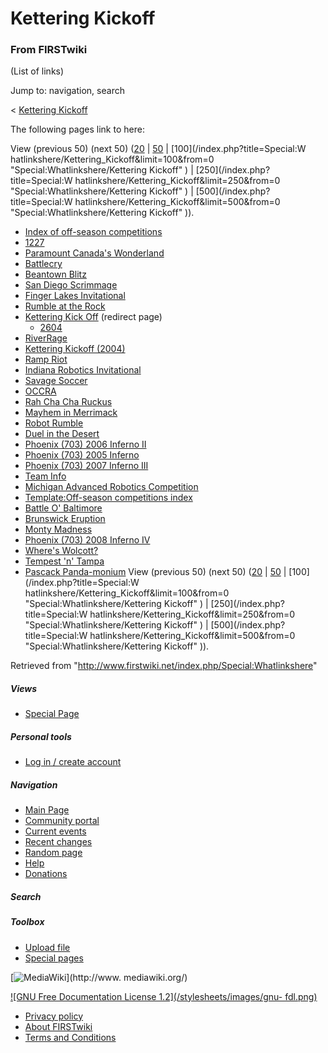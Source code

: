 # Kettering Kickoff

### From FIRSTwiki

(List of links)

Jump to: navigation, search

&lt; [Kettering Kickoff](/index.php?title=Kettering_Kickoff&redirect=no
"Kettering Kickoff" )  

The following pages link to here:

View (previous 50) (next 50)
([20](/index.php?title=Special:Whatlinkshere/Kettering_Kickoff&limit=20&from=0
"Special:Whatlinkshere/Kettering Kickoff" ) |
[50](/index.php?title=Special:Whatlinkshere/Kettering_Kickoff&limit=50&from=0
"Special:Whatlinkshere/Kettering Kickoff" ) | [100](/index.php?title=Special:W
hatlinkshere/Kettering_Kickoff&limit=100&from=0
"Special:Whatlinkshere/Kettering Kickoff" ) | [250](/index.php?title=Special:W
hatlinkshere/Kettering_Kickoff&limit=250&from=0
"Special:Whatlinkshere/Kettering Kickoff" ) | [500](/index.php?title=Special:W
hatlinkshere/Kettering_Kickoff&limit=500&from=0
"Special:Whatlinkshere/Kettering Kickoff" )).

  * [Index of off-season competitions](/index.php/Index_of_off-season_competitions "Index of off-season competitions" )
  * [1227](/index.php/1227 "1227" )
  * [Paramount Canada's Wonderland](/index.php/Paramount_Canada%27s_Wonderland "Paramount Canada's Wonderland" )
  * [Battlecry](/index.php/Battlecry "Battlecry" )
  * [Beantown Blitz](/index.php/Beantown_Blitz "Beantown Blitz" )
  * [San Diego Scrimmage](/index.php/San_Diego_Scrimmage "San Diego Scrimmage" )
  * [Finger Lakes Invitational](/index.php/Finger_Lakes_Invitational "Finger Lakes Invitational" )
  * [Rumble at the Rock](/index.php/Rumble_at_the_Rock "Rumble at the Rock" )
  * [Kettering Kick Off](/index.php?title=Kettering_Kick_Off&redirect=no "Kettering Kick Off" ) (redirect page) 
    * [2604](/index.php/2604 "2604" )
  * [RiverRage](/index.php/RiverRage "RiverRage" )
  * [Kettering Kickoff (2004)](/index.php/Kettering_Kickoff_%282004%29 "Kettering Kickoff \(2004\)" )
  * [Ramp Riot](/index.php/Ramp_Riot "Ramp Riot" )
  * [Indiana Robotics Invitational](/index.php/Indiana_Robotics_Invitational "Indiana Robotics Invitational" )
  * [Savage Soccer](/index.php/Savage_Soccer "Savage Soccer" )
  * [OCCRA](/index.php/OCCRA "OCCRA" )
  * [Rah Cha Cha Ruckus](/index.php/Rah_Cha_Cha_Ruckus "Rah Cha Cha Ruckus" )
  * [Mayhem in Merrimack](/index.php/Mayhem_in_Merrimack "Mayhem in Merrimack" )
  * [Robot Rumble](/index.php/Robot_Rumble "Robot Rumble" )
  * [Duel in the Desert](/index.php/Duel_in_the_Desert "Duel in the Desert" )
  * [Phoenix (703) 2006 Inferno II](/index.php/Phoenix_%28703%29_2006_Inferno_II "Phoenix \(703\) 2006 Inferno II" )
  * [Phoenix (703) 2005 Inferno](/index.php/Phoenix_%28703%29_2005_Inferno "Phoenix \(703\) 2005 Inferno" )
  * [Phoenix (703) 2007 Inferno III](/index.php/Phoenix_%28703%29_2007_Inferno_III "Phoenix \(703\) 2007 Inferno III" )
  * [Team Info](/index.php/Team_Info "Team Info" )
  * [Michigan Advanced Robotics Competition](/index.php/Michigan_Advanced_Robotics_Competition "Michigan Advanced Robotics Competition" )
  * [Template:Off-season competitions index](/index.php/Template:Off-season_competitions_index "Template:Off-season competitions index" )
  * [Battle O' Baltimore](/index.php/Battle_O%27_Baltimore "Battle O' Baltimore" )
  * [Brunswick Eruption](/index.php/Brunswick_Eruption "Brunswick Eruption" )
  * [Monty Madness](/index.php/Monty_Madness "Monty Madness" )
  * [Phoenix (703) 2008 Inferno IV](/index.php/Phoenix_%28703%29_2008_Inferno_IV "Phoenix \(703\) 2008 Inferno IV" )
  * [Where's Wolcott?](/index.php/Where%27s_Wolcott%3F "Where's Wolcott?" )
  * [Tempest 'n' Tampa](/index.php/Tempest_%27n%27_Tampa "Tempest 'n' Tampa" )
  * [Pascack Panda-monium](/index.php/Pascack_Panda-monium "Pascack Panda-monium" )
View (previous 50) (next 50)
([20](/index.php?title=Special:Whatlinkshere/Kettering_Kickoff&limit=20&from=0
"Special:Whatlinkshere/Kettering Kickoff" ) |
[50](/index.php?title=Special:Whatlinkshere/Kettering_Kickoff&limit=50&from=0
"Special:Whatlinkshere/Kettering Kickoff" ) | [100](/index.php?title=Special:W
hatlinkshere/Kettering_Kickoff&limit=100&from=0
"Special:Whatlinkshere/Kettering Kickoff" ) | [250](/index.php?title=Special:W
hatlinkshere/Kettering_Kickoff&limit=250&from=0
"Special:Whatlinkshere/Kettering Kickoff" ) | [500](/index.php?title=Special:W
hatlinkshere/Kettering_Kickoff&limit=500&from=0
"Special:Whatlinkshere/Kettering Kickoff" )).

Retrieved from "<http://www.firstwiki.net/index.php/Special:Whatlinkshere>"

##### Views

  * [Special Page](/index.php/Special:Whatlinkshere/Kettering_Kickoff)

##### Personal tools

  * [Log in / create account](/index.php?title=Special:Userlogin&returnto=Special:Whatlinkshere)

[](/index.php/Main_Page "Main Page" )

##### Navigation

  * [Main Page](/index.php/Main_Page)
  * [Community portal](/index.php/FIRSTwiki:Community_portal)
  * [Current events](/index.php/Current_events)
  * [Recent changes](/index.php/Special:Recentchanges)
  * [Random page](/index.php/Special:Random)
  * [Help](/index.php/Help:Contents)
  * [Donations](/index.php/FIRSTwiki:Site_support)

##### Search



##### Toolbox

  * [Upload file](/index.php/Special:Upload)
  * [Special pages](/index.php/Special:Specialpages)

[![MediaWiki](/skins/common/images/poweredby_mediawiki_88x31.png)](http://www.
mediawiki.org/)

[![GNU Free Documentation License 1.2](/stylesheets/images/gnu-
fdl.png)](http://www.gnu.org/copyleft/fdl.html)

  * [Privacy policy](/index.php/FIRSTwiki:Privacy_policy "FIRSTwiki:Privacy policy" )
  * [About FIRSTwiki](/index.php/FIRSTwiki:About "FIRSTwiki:About" )
  * [Terms and Conditions](/index.php/FIRSTwiki:Terms_and_conditions "FIRSTwiki:Terms and conditions" )

